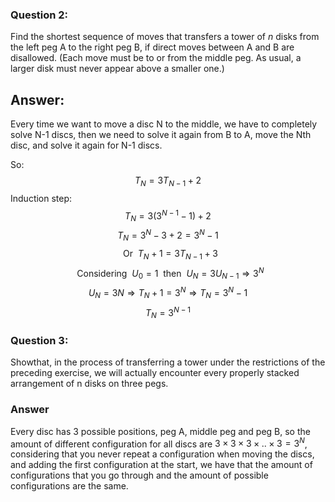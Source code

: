 ### Question 2:
Find the shortest sequence of moves that transfers a tower of _n_ disks from the left peg A to the right peg B, if direct moves between A and B are disallowed. (Each move must be to or from the middle peg. As usual, a larger disk must never appear above a smaller one.)

## Answer:
Every time we want to move a disc N to the middle, we have to completely solve N-1 discs, then we need to solve it again from B to A, move the Nth disc, and solve it again for N-1 discs.

So:
$$T_N = 3T_{N-1} + 2$$
Induction step:
$$T_N = 3(3^{N-1}-1) + 2$$
$$T_N = 3^N-3 + 2 = 3^N - 1$$
$$\text{$\:$ Or $\: T_N + 1 = 3T_{N-1}+3$}$$
$$\text{$\:$ Considering $\: U_0 = 1 \:$ then $\: U_N = 3U_{N-1}\Rightarrow3^N$}$$
$$U_N = 3N\Rightarrow T_N + 1 = 3^N\Rightarrow T_N=3^N-1$$
$$T_N = 3^{N-1}$$

### Question 3:
Showthat, in the process of transferring a tower under the restrictions of the preceding exercise, we will actually encounter every properly stacked arrangement of n disks on three pegs.

### Answer
Every disc has 3 possible positions, peg A, middle peg and peg B, so the amount of different configuration for all discs are $3\times3\times3\times..\times3 = 3^N$, considering that you never repeat a configuration when moving the discs, and adding the first configuration at the start, we have that the amount of configurations that you go through and the amount of possible configurations are the same.